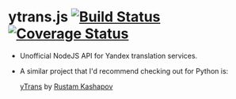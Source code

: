 
ytrans.js  [![Build Status](https://travis-ci.org/odeke-em/ytrans.js.svg)](https://travis-ci.org/odeke-em/ytrans.js)  [![Coverage Status](https://coveralls.io/repos/odeke-em/ytrans.js/badge.png)](https://coveralls.io/r/odeke-em/ytrans.js)
=========

+ Unofficial NodeJS API for Yandex translation services.

* A similar project that I'd recommend checking out for Python is:

   [yTrans](https://github.com/rkashapov/yandex-translator) by [Rustam Kashapov](https://github.com/rkashapov)
